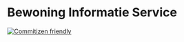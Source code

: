 # Bewoning Informatie Service

[![Commitizen friendly](https://img.shields.io/badge/commitizen-friendly-brightgreen.svg)](http://commitizen.github.io/cz-cli/)

